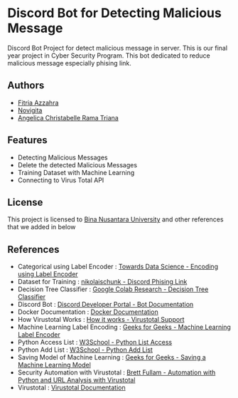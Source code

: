 # Discord Bot for Detecting Malicious Message

Discord Bot Project for detect malicious message in server. This is our final year project in Cyber Security Program. This bot dedicated to reduce malicious message especially phising link.



## Authors

- [Fitria Azzahra](https://github.com/RainbowLoveBakedCake)
- [Novigita](https://github.com/livrenoir)
- [Angelica Christabelle Rama Triana](https://github.com/angelicacrt)



## Features

- Detecting Malicious Messages
- Delete the detected Malicious Messages
- Training Dataset with Machine Learning
- Connecting to Virus Total API


## License

This project is licensed to [Bina Nusantara University](https://binus.ac.id/) and other references that we added in below


## References

- Categorical using Label Encoder : [Towards Data Science - Encoding using Label Encoder](https://towardsdatascience.com/categorical-encoding-using-label-encoding-and-one-hot-encoder-911ef77fb5bd)
- Dataset for Training : [nikolaischunk - Discord Phising Link](https://github.com/nikolaischunk/discord-phishing-links)
- Decision Tree Classifier : [Google Colab Research - Decision Tree Classifier](https://colab.research.google.com/github/goodboychan/chans_jupyter/blob/master/_notebooks/2020-06-03-01-Decision-tree-for-classification.ipynb)
- Discord Bot : [Discord Developer Portal - Bot Documentation](https://discord.com/developers/docs/topics/oauth2#bots)
- Docker Documentation : [Docker Documentation](https://docs.docker.com/get-started/overview)
- How Virustotal Works : [How it works - Virustotal Support](https://support.virustotal.com/hc/en-us/articles/115002126889-How-it-works)
- Machine Learning Label Encoding : [Geeks for Geeks - Machine Learning Label Encoder](https://www.geeksforgeeks.org/ml-label-encoding-of-datasets-in-python/)
- Python Access List : [W3School - Python List Access](https://www.w3schools.com/python/python_lists_access.asp)
- Python Add List : [W3School - Python Add List](https://www.w3schools.com/python/python_lists_add.asp)
- Saving Model of Machine Learning : [Geeks for Geeks - Saving a Machine Learning Model](https://www.geeksforgeeks.org/saving-a-machine-learning-model/)
- Security Automation with Virustotal : [Brett Fullam - Automation with Python and URL Analysis with Virustotal](https://www.brettfullam.com/security-automation-with-python-ip-address-and-url-analysis-via-virus-totals-api-v-3-with-html-reporting)
- Virustotal : [Virustotal Documentation](https://docs.microsoft.com/en-us/connectors/virustotal/)
